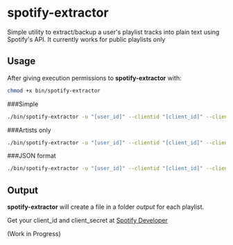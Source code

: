 spotify-extractor
=================

Simple utility to extract/backup a user's playlist tracks into plain text using Spotify's API.
It currently works for public playlists only

Usage
-----

After giving execution permissions to **spotify-extractor** with:
```bash
chmod +x bin/spotify-extractor
```

###Simple
```bash
./bin/spotify-extractor -u "[user_id]" --clientid "[client_id]" --clientsecret "[client_secret]"
```

###Artists only
```bash
./bin/spotify-extractor -u "[user_id]" --clientid "[client_id]" --clientsecret "[client_secret] --artists"
```

###JSON format
```bash
./bin/spotify-extractor -u "[user_id]" --clientid "[client_id]" --clientsecret "[client_secret] --artists"
```

Output
------
**spotify-extractor** will create a file in a folder *output* for each playlist.

Get your client_id and client_secret at [Spotify Developer](https://developer.spotify.com/my-applications)

(Work in Progress)
